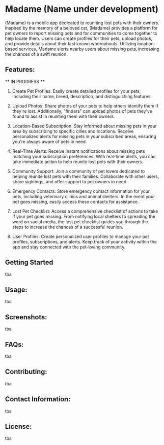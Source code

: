 # Madame (Name under development)

(Madame) is a mobile app dedicated to reuniting lost pets with their owners. Inspired by the memory of a beloved cat, (Madame) provides a platform for pet owners to report missing pets and for communities to come together to help locate them. Users can create profiles for their pets, upload photos, and provide details about their last known whereabouts. Utilizing location-based services, Madame alerts nearby users about missing pets, increasing the chances of a swift reunion.

## Features:

** IN PROGRESS **

1. Create Pet Profiles: Easily create detailed profiles for your pets, including their name, breed, description, and distinguishing features.

2. Upload Photos: Share photos of your pets to help others identify them if they're lost. Additionally, "finders" can upload photos of pets they've found to assist in reuniting them with their owners.

3. Location-Based Subscription: Stay informed about missing pets in your area by subscribing to specific cities and locations. Receive personalized alerts for missing pets in your subscribed areas, ensuring you're always aware of pets in need.

4. Real-Time Alerts: Receive instant notifications about missing pets matching your subscription preferences. With real-time alerts, you can take immediate action to help reunite lost pets with their owners.

5. Community Support: Join a community of pet lovers dedicated to helping reunite lost pets with their families. Collaborate with other users, share sightings, and offer support to pet owners in need.

6. Emergency Contacts: Store emergency contact information for your pets, including veterinary clinics and animal shelters. In the event your pet goes missing, easily access these contacts for assistance.

7. Lost Pet Checklist: Access a comprehensive checklist of actions to take if your pet goes missing. From notifying local shelters to spreading the word on social media, the lost pet checklist guides you through the steps to increase the chances of a successful reunion.
8. User Profiles: Create personalized user profiles to manage your pet profiles, subscriptions, and alerts. Keep track of your activity within the app and stay connected with the pet-loving community.

## Getting Started

tba

## Usage:

tba

## Screenshots:

tba

## FAQs:

tba

## Contributing:

tba

## Contact Information:

tba

## License:

tba
